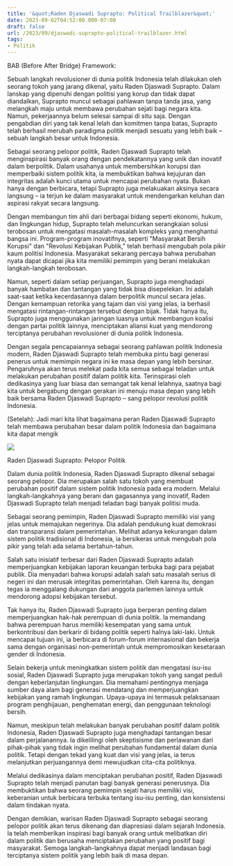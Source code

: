 ```yaml
---
title: '&quot;Raden Djaswadi Suprapto: Political Trailblazer&quot;'
date: 2023-09-02T04:52:00.000-07:00
draft: false
url: /2023/09/djaswadi-suprapto-political-trailblazer.html
tags: 
- Politik
---
```


  

BAB (Before After Bridge) Framework:

  

Sebuah langkah revolusioner di dunia politik Indonesia telah dilakukan oleh seorang tokoh yang jarang dikenal, yaitu Raden Djaswadi Suprapto. Dalam lanskap yang dipenuhi dengan politisi yang korup dan tidak dapat diandalkan, Suprapto muncul sebagai pahlawan tanpa tanda jasa, yang melangkah maju untuk membawa perubahan sejati bagi negara kita. Namun, pekerjaannya belum selesai sampai di situ saja. Dengan pengabdian diri yang tak kenal lelah dan komitmen tanpa batas, Suprapto telah berhasil merubah paradigma politik menjadi sesuatu yang lebih baik – sebuah langkah besar untuk Indonesia.

  

Sebagai seorang pelopor politik, Raden Djaswadi Suprapto telah menginspirasi banyak orang dengan pendekatannya yang unik dan inovatif dalam berpolitik. Dalam usahanya untuk membersihkan korupsi dan memperbaiki sistem politik kita, ia membuktikan bahwa kejujuran dan integritas adalah kunci utama untuk mencapai perubahan nyata. Bukan hanya dengan berbicara, tetapi Suprapto juga melakuakan aksinya secara langsung – ia terjun ke dalam masyarakat untuk mendengarkan keluhan dan aspirasi rakyat secara langsung.

  

Dengan membangun tim ahli dari berbagai bidang seperti ekonomi, hukum, dan lingkungan hidup, Suprapto telah meluncurkan serangkaian solusi terobosan untuk mengatasi masalah-masalah kompleks yang menghantui bangsa ini. Program-program inovatifnya, seperti "Masyarakat Bersih Korupsi" dan "Revolusi Kebijakan Publik," telah berhasil mengubah pola pikir kaum politisi Indonesia. Masyarakat sekarang percaya bahwa perubahan nyata dapat dicapai jika kita memiliki pemimpin yang berani melakukan langkah-langkah terobosan.

  

Namun, seperti dalam setiap perjuangan, Suprapto juga menghadapi banyak hambatan dan tantangan yang tidak bisa disepelekan. Ini adalah saat-saat ketika kecerdasannya dalam berpolitik muncul secara jelas. Dengan kemampuan retorika yang tajam dan visi yang jelas, ia berhasil mengatasi rintangan-rintangan tersebut dengan bijak. Tidak hanya itu, Suprapto juga menggunakan jaringan luasnya untuk membangun koalisi dengan partai politik lainnya, menciptakan aliansi kuat yang mendorong terciptanya perubahan revolusioner di dunia politik Indonesia.

  

Dengan segala pencapaiannya sebagai seorang pahlawan politik Indonesia modern, Raden Djaswadi Suprapto telah membuka pintu bagi generasi penerus untuk memimpin negara ini ke masa depan yang lebih bersinar. Pengaruhnya akan terus melekat pada kita semua sebagai teladan untuk melakukan perubahan positif dalam politik kita. Terinspirasi oleh dedikasinya yang luar biasa dan semangat tak kenal lelahnya, saatnya bagi kita untuk bergabung dengan gerakan ini menuju masa depan yang lebih baik bersama Raden Djaswadi Suprapto – sang pelopor revolusi politik Indonesia.

  

(Setelah): Jadi mari kita lihat bagaimana peran Raden Djaswadi Suprapto telah membawa perubahan besar dalam politik Indonesia dan bagaimana kita dapat mengik

  

![](https://assets.pikiran-rakyat.com/crop/0x0:0x0/x/photo/2022/09/11/3173931543.jpg)

  

Raden Djaswadi Suprapto: Pelopor Politik

  

Dalam dunia politik Indonesia, Raden Djaswadi Suprapto dikenal sebagai seorang pelopor. Dia merupakan salah satu tokoh yang membuat perubahan positif dalam sistem politik Indonesia pada era modern. Melalui langkah-langkahnya yang berani dan gagasannya yang inovatif, Raden Djaswadi Suprapto telah menjadi teladan bagi banyak politisi muda.

  

Sebagai seorang pemimpin, Raden Djaswadi Suprapto memiliki visi yang jelas untuk memajukan negerinya. Dia adalah pendukung kuat demokrasi dan transparansi dalam pemerintahan. Melihat adanya kekurangan dalam sistem politik tradisional di Indonesia, ia bersikeras untuk mengubah pola pikir yang telah ada selama bertahun-tahun.

  

Salah satu inisiatif terbesar dari Raden Djaswadi Suprapto adalah memperjuangkan kebijakan laporan keuangan terbuka bagi para pejabat publik. Dia menyadari bahwa korupsi adalah salah satu masalah serius di negeri ini dan merusak integritas pemerintahan. Oleh karena itu, dengan tegas ia menggalang dukungan dari anggota parlemen lainnya untuk mendorong adopsi kebijakan tersebut.

  

Tak hanya itu, Raden Djaswadi Suprapto juga berperan penting dalam memperjuangkan hak-hak perempuan di dunia politik. Ia memandang bahwa perempuan harus memiliki kesempatan yang sama untuk berkontribusi dan berkarir di bidang politik seperti halnya laki-laki. Untuk mencapai tujuan ini, ia berbicara di forum-forum internasional dan bekerja sama dengan organisasi non-pemerintah untuk mempromosikan kesetaraan gender di Indonesia.

  

Selain bekerja untuk meningkatkan sistem politik dan mengatasi isu-isu sosial, Raden Djaswadi Suprapto juga merupakan tokoh yang sangat peduli dengan keberlanjutan lingkungan. Dia memahami pentingnya menjaga sumber daya alam bagi generasi mendatang dan memperjuangkan kebijakan yang ramah lingkungan. Upaya-upaya ini termasuk pelaksanaan program penghijauan, penghematan energi, dan penggunaan teknologi bersih.

  

Namun, meskipun telah melakukan banyak perubahan positif dalam politik Indonesia, Raden Djaswadi Suprapto juga menghadapi tantangan besar dalam perjalanannya. Ia dikelilingi oleh skeptisisme dan perlawanan dari pihak-pihak yang tidak ingin melihat perubahan fundamental dalam dunia politik. Tetapi dengan tekad yang kuat dan visi yang jelas, ia terus melanjutkan perjuangannya demi mewujudkan cita-cita politiknya.

  

Melalui dedikasinya dalam menciptakan perubahan positif, Raden Djaswadi Suprapto telah menjadi panutan bagi banyak generasi penerusnya. Dia membuktikan bahwa seorang pemimpin sejati harus memiliki visi, keberanian untuk berbicara terbuka tentang isu-isu penting, dan konsistensi dalam tindakan nyata.

  

Dengan demikian, warisan Raden Djaswadi Suprapto sebagai seorang pelopor politik akan terus dikenang dan diapresiasi dalam sejarah Indonesia. Ia telah memberikan inspirasi bagi banyak orang untuk melibatkan diri dalam politik dan berusaha menciptakan perubahan yang positif bagi masyarakat. Semoga langkah-langkahnya dapat menjadi landasan bagi terciptanya sistem politik yang lebih baik di masa depan.